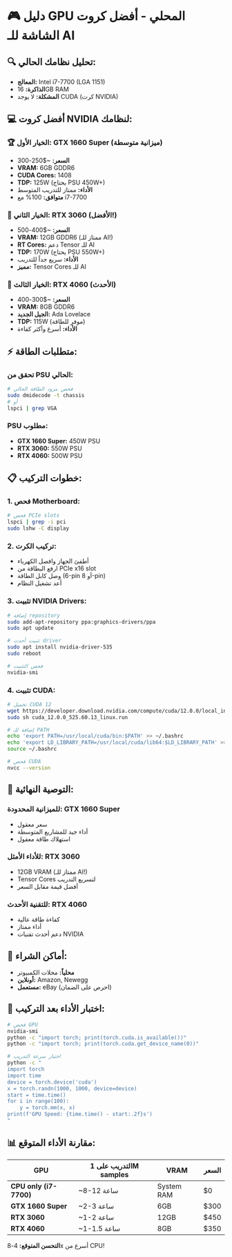 # 🎮 دليل GPU المحلي - أفضل كروت الشاشة للـ AI

## 🔍 تحليل نظامك الحالي:
- **المعالج:** Intel i7-7700 (LGA 1151)
- **الذاكرة:** 16GB RAM
- **المشكلة:** لا يوجد CUDA (كرت NVIDIA)

## 💻 أفضل كروت NVIDIA لنظامك:

### 🏆 **الخيار الأول: GTX 1660 Super (ميزانية متوسطة)**
- **السعر:** ~$250-300
- **VRAM:** 6GB GDDR6
- **CUDA Cores:** 1408
- **TDP:** 125W (يحتاج PSU 450W+)
- **الأداء:** ممتاز للتدريب المتوسط
- **متوافق:** 100% مع i7-7700

### 🚀 **الخيار الثاني: RTX 3060 (الأفضل!)**
- **السعر:** ~$400-500
- **VRAM:** 12GB GDDR6 (ممتاز للـ AI!)
- **RT Cores:** دعم Tensor للـ AI
- **TDP:** 170W (يحتاج PSU 550W+)
- **الأداء:** سريع جداً للتدريب
- **مميز:** Tensor Cores للـ AI

### 💪 **الخيار الثالث: RTX 4060 (الأحدث)**
- **السعر:** ~$300-400
- **VRAM:** 8GB GDDR6
- **الجيل الجديد:** Ada Lovelace
- **TDP:** 115W (موفر للطاقة)
- **الأداء:** أسرع وأكثر كفاءة

## ⚡ متطلبات الطاقة:

### تحقق من PSU الحالي:
```bash
# فحص مزود الطاقة الحالي
sudo dmidecode -t chassis
# أو
lspci | grep VGA
```

### PSU مطلوب:
- **GTX 1660 Super:** 450W PSU
- **RTX 3060:** 550W PSU  
- **RTX 4060:** 500W PSU

## 📋 خطوات التركيب:

### 1. فحص Motherboard:
```bash
# فحص PCIe slots
lspci | grep -i pci
sudo lshw -C display
```

### 2. تركيب الكرت:
- أطفئ الجهاز وافصل الكهرباء
- ارفع البطاقة من PCIe x16 slot
- وصل كابل الطاقة (6-pin أو 8-pin)
- أعد تشغيل النظام

### 3. تثبيت NVIDIA Drivers:
```bash
# إضافة repository
sudo add-apt-repository ppa:graphics-drivers/ppa
sudo apt update

# تثبيت أحدث driver
sudo apt install nvidia-driver-535
sudo reboot

# فحص التثبيت
nvidia-smi
```

### 4. تثبيت CUDA:
```bash
# تحميل CUDA 12
wget https://developer.download.nvidia.com/compute/cuda/12.0.0/local_installers/cuda_12.0.0_525.60.13_linux.run
sudo sh cuda_12.0.0_525.60.13_linux.run

# إضافة للـ PATH
echo 'export PATH=/usr/local/cuda/bin:$PATH' >> ~/.bashrc
echo 'export LD_LIBRARY_PATH=/usr/local/cuda/lib64:$LD_LIBRARY_PATH' >> ~/.bashrc
source ~/.bashrc

# فحص CUDA
nvcc --version
```

## 🎯 التوصية النهائية:

### **للميزانية المحدودة: GTX 1660 Super**
- سعر معقول
- أداء جيد للمشاريع المتوسطة
- استهلاك طاقة معقول

### **للأداء الأمثل: RTX 3060**
- 12GB VRAM (ممتاز للـ AI!)
- Tensor Cores لتسريع التدريب
- أفضل قيمة مقابل السعر

### **للتقنية الأحدث: RTX 4060**
- كفاءة طاقة عالية
- أداء ممتاز
- دعم أحدث تقنيات NVIDIA

## 🛒 أماكن الشراء:
- **محلياً:** محلات الكمبيوتر
- **أونلاين:** Amazon, Newegg
- **مستعمل:** eBay (احرص على الضمان)

## 🔧 اختبار الأداء بعد التركيب:

```bash
# فحص GPU
nvidia-smi
python -c "import torch; print(torch.cuda.is_available())"
python -c "import torch; print(torch.cuda.get_device_name(0))"

# اختبار سرعة التدريب
python -c "
import torch
import time
device = torch.device('cuda')
x = torch.randn(1000, 1000, device=device)
start = time.time()
for i in range(100):
    y = torch.mm(x, x)
print(f'GPU Speed: {time.time() - start:.2f}s')
"
```

## 📊 مقارنة الأداء المتوقع:

| GPU | التدريب على 1M samples | VRAM | السعر |
|-----|------------------------|------|-------|
| **CPU only (i7-7700)** | ~8-12 ساعة | System RAM | $0 |
| **GTX 1660 Super** | ~2-3 ساعة | 6GB | $300 |
| **RTX 3060** | ~1-2 ساعة | 12GB | $450 |
| **RTX 4060** | ~1-1.5 ساعة | 8GB | $350 |

**التحسن المتوقع:** 4-8x أسرع من CPU!
